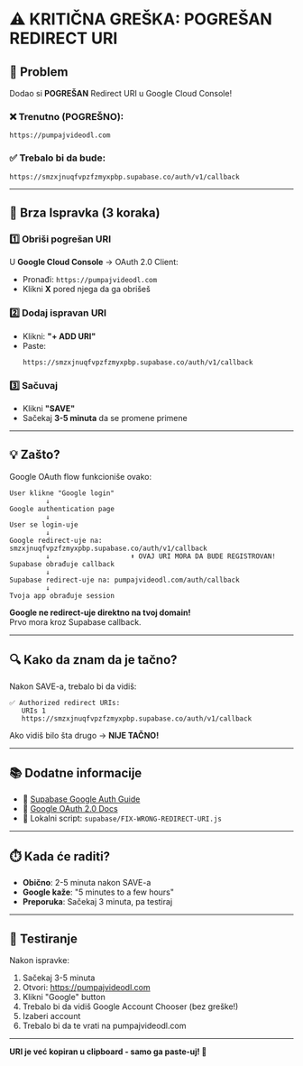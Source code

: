 # ⚠️ KRITIČNA GREŠKA: POGREŠAN REDIRECT URI

## 🚨 Problem
Dodao si **POGREŠAN** Redirect URI u Google Cloud Console!

### ❌ Trenutno (POGREŠNO):
```
https://pumpajvideodl.com
```

### ✅ Trebalo bi da bude:
```
https://smzxjnuqfvpzfzmyxpbp.supabase.co/auth/v1/callback
```

---

## 🔧 Brza Ispravka (3 koraka)

### 1️⃣ Obriši pogrešan URI
U **Google Cloud Console** → OAuth 2.0 Client:
- Pronađi: `https://pumpajvideodl.com`
- Klikni **X** pored njega da ga obrišeš

### 2️⃣ Dodaj ispravan URI
- Klikni: **"+ ADD URI"**
- Paste:
  ```
  https://smzxjnuqfvpzfzmyxpbp.supabase.co/auth/v1/callback
  ```

### 3️⃣ Sačuvaj
- Klikni **"SAVE"**
- Sačekaj **3-5 minuta** da se promene primene

---

## 💡 Zašto?

Google OAuth flow funkcioniše ovako:

```
User klikne "Google login"
         ↓
Google authentication page
         ↓
User se login-uje
         ↓
Google redirect-uje na: smzxjnuqfvpzfzmyxpbp.supabase.co/auth/v1/callback
         ↓                    ⬆️ OVAJ URI MORA DA BUDE REGISTROVAN!
Supabase obrađuje callback
         ↓
Supabase redirect-uje na: pumpajvideodl.com/auth/callback
         ↓
Tvoja app obrađuje session
```

**Google ne redirect-uje direktno na tvoj domain!**  
Prvo mora kroz Supabase callback.

---

## 🔍 Kako da znam da je tačno?

Nakon SAVE-a, trebalo bi da vidiš:

```
✅ Authorized redirect URIs:
   URIs 1
   https://smzxjnuqfvpzfzmyxpbp.supabase.co/auth/v1/callback
```

Ako vidiš bilo šta drugo → **NIJE TAČNO!**

---

## 📚 Dodatne informacije

- 📄 [Supabase Google Auth Guide](https://supabase.com/docs/guides/auth/social-login/auth-google)
- 📄 [Google OAuth 2.0 Docs](https://developers.google.com/identity/protocols/oauth2/web-server)
- 🔧 Lokalni script: `supabase/FIX-WRONG-REDIRECT-URI.js`

---

## ⏱️ Kada će raditi?

- **Obično**: 2-5 minuta nakon SAVE-a
- **Google kaže**: "5 minutes to a few hours"
- **Preporuka**: Sačekaj 3 minuta, pa testiraj

---

## 🧪 Testiranje

Nakon ispravke:
1. Sačekaj 3-5 minuta
2. Otvori: https://pumpajvideodl.com
3. Klikni "Google" button
4. Trebalo bi da vidiš Google Account Chooser (bez greške!)
5. Izaberi account
6. Trebalo bi da te vrati na pumpajvideodl.com

---

**URI je već kopiran u clipboard - samo ga paste-uj! 🚀**
